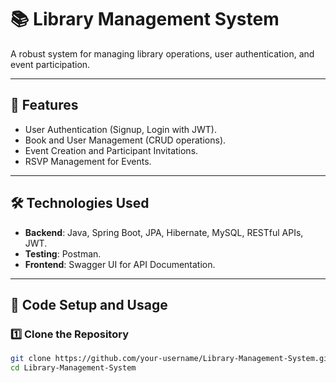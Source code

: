 # 📚 Library Management System

A robust system for managing library operations, user authentication, and event participation.

---

## 🚀 Features
- User Authentication (Signup, Login with JWT).
- Book and User Management (CRUD operations).
- Event Creation and Participant Invitations.
- RSVP Management for Events.

---

## 🛠️ Technologies Used
- **Backend**: Java, Spring Boot, JPA, Hibernate, MySQL, RESTful APIs, JWT.
- **Testing**: Postman.
- **Frontend**: Swagger UI for API Documentation.

---

## 📂 Code Setup and Usage

### 1️⃣ **Clone the Repository**
```bash
git clone https://github.com/your-username/Library-Management-System.git
cd Library-Management-System
